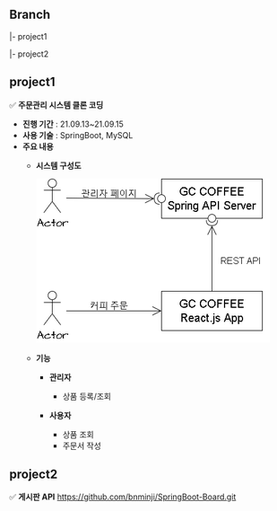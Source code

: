 ## Branch
|- project1

|- project2

## **project1**
✅ **주문관리 시스템 클론 코딩**
- **진행 기간** : 21.09.13~21.09.15
- **사용 기술** : SpringBoot, MySQL
- **주요 내용** 
  - **시스템 구성도**
  
    ![시스템구성도.png](https://github.com/bnminji/dev_kdt/blob/cc72c622f910c552b80cbb6d9bd26ddff72e3bac/img/%EC%8B%9C%EC%8A%A4%ED%85%9C%20%EA%B5%AC%EC%84%B1%EB%8F%84.png)


  - **기능**

    - **관리자**
      - 상품 등록/조회
  
    - **사용자**
      - 상품 조회 
      - 주문서 작성 
  
## **project2**
✅ **게시판 API**
https://github.com/bnminji/SpringBoot-Board.git
